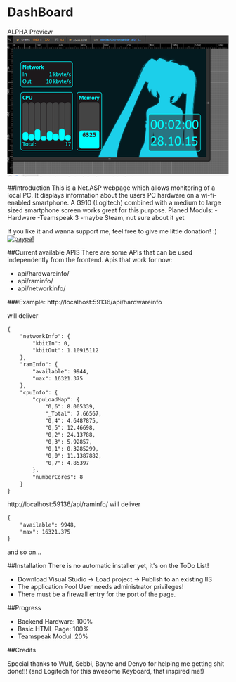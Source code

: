 # DashBoard

ALPHA Preview
![Alt text](DashBoard/alpha.PNG)


##Introduction
This is a Net.ASP webpage which allows monitoring of a local PC. It displays information about the users PC hardware on a wi-fi-enabled smartphone. A G910 (Logitech) combined with a medium to large sized smartphone screen works great for this purpose.
Planed Moduls:
	-Hardware
	-Teamspeak 3
	-maybe Steam, nut sure about it yet
	
If you like it and wanna support me, feel free to give me little donation! :) <br>
[![paypal](https://www.paypalobjects.com/en_US/i/btn/btn_donate_LG.gif)](https://www.paypal.com/cgi-bin/webscr?cmd=_s-xclick&hosted_button_id=SVW78SGP7EZAJ)


##Current available APIS
There are some APIs that can be used independently from the frontend.
Apis that work for now:

- api/hardwareinfo/
- api/raminfo/
- api/networkinfo/

###Example:
http://localhost:59136/api/hardwareinfo

will deliver
```
{
    "networkInfo": {
        "kbitIn": 0,
        "kbitOut": 1.10915112
    },
    "ramInfo": {
        "available": 9944,
        "max": 16321.375
    },
    "cpuInfo": {
        "cpuLoadMap": {
            "0,6": 8.005339,
            "_Total": 7.66567,
            "0,4": 4.6487875,
            "0,5": 12.46698,
            "0,2": 24.13788,
            "0,3": 5.92857,
            "0,1": 0.3285299,
            "0,0": 11.1387882,
            "0,7": 4.85397
        },
        "numberCores": 8
    }
}
```
http://localhost:59136/api/raminfo/
will deliver
```
{
    "available": 9948,
    "max": 16321.375
}
```
and so on...

##Installation
There is no automatic installer yet, it's on the ToDo List!

- Download Visual Studio -> Load project -> Publish to an existing IIS
- The application Pool User needs administrator privileges!
- There must be a firewall entry for the port of the page.

##Progress
- Backend Hardware: 100%
- Basic HTML Page: 100%
- Teamspeak Modul: 20%

##Credits

Special thanks to Wulf, Sebbi, Bayne and Denyo for helping me getting shit done!!!
(and Logitech for this awesome Keyboard, that inspired me!)